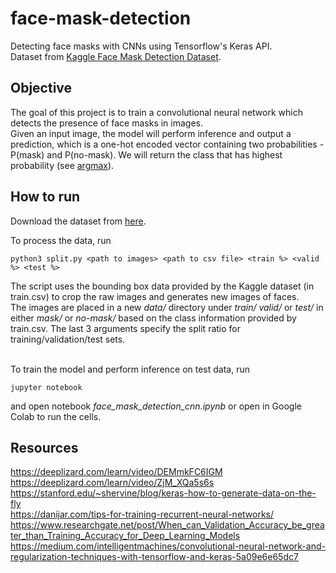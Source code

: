 # face-mask-detection
Detecting face masks with CNNs using Tensorflow's Keras API. <br>
Dataset from [Kaggle Face Mask Detection Dataset](https://www.kaggle.com/wobotintelligence/face-mask-detection-dataset).<br>

## Objective
The goal of this project is to train a convolutional neural network which detects the presence of face masks in images.<br> Given an input image, the model will perform inference and output a prediction, which is a one-hot encoded vector containing two probabilities -  P(mask) and P(no-mask). We will return the class that has highest probability (see [argmax](https://machinelearningmastery.com/argmax-in-machine-learning/#:~:text=Argmax%20is%20an%20operation%20that,function%20is%20preferred%20in%20practice)).
## How to run
Download the dataset from [here](https://www.kaggle.com/wobotintelligence/face-mask-detection-dataset).<br>

To process the data, run
```
python3 split.py <path to images> <path to csv file> <train %> <valid %> <test %>
```
The script uses the bounding box data provided by the Kaggle dataset (in train.csv) to crop the raw images and generates new images of faces. <br>The images are placed in a new *data/* directory under *train/* *valid/* or *test/* in either *mask/* or *no-mask/* based on the class information provided by train.csv. The last 3 arguments specify the split ratio for training/validation/test sets.<br><br>

To train the model and perform inference on test data, run
```
jupyter notebook
``` 
and open notebook *face_mask_detection_cnn.ipynb* or open in Google Colab to run the cells.

## Resources
https://deeplizard.com/learn/video/DEMmkFC6IGM<br>
https://deeplizard.com/learn/video/ZjM_XQa5s6s<br>
https://stanford.edu/~shervine/blog/keras-how-to-generate-data-on-the-fly<br>
https://danijar.com/tips-for-training-recurrent-neural-networks/
https://www.researchgate.net/post/When_can_Validation_Accuracy_be_greater_than_Training_Accuracy_for_Deep_Learning_Models
https://medium.com/intelligentmachines/convolutional-neural-network-and-regularization-techniques-with-tensorflow-and-keras-5a09e6e65dc7
